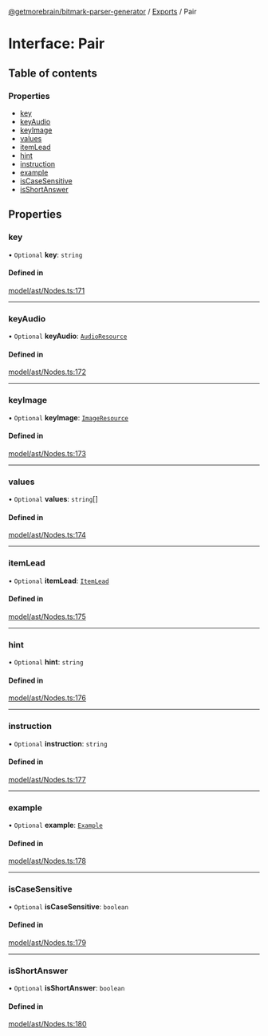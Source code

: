 [@getmorebrain/bitmark-parser-generator](../API.md) / [Exports](../modules.md) / Pair

# Interface: Pair

## Table of contents

### Properties

- [key](Pair.md#key)
- [keyAudio](Pair.md#keyAudio)
- [keyImage](Pair.md#keyImage)
- [values](Pair.md#values)
- [itemLead](Pair.md#itemLead)
- [hint](Pair.md#hint)
- [instruction](Pair.md#instruction)
- [example](Pair.md#example)
- [isCaseSensitive](Pair.md#isCaseSensitive)
- [isShortAnswer](Pair.md#isShortAnswer)

## Properties

### key

• `Optional` **key**: `string`

#### Defined in

[model/ast/Nodes.ts:171](https://github.com/getMoreBrain/bitmark-parser-generator/blob/9ddf9e2/src/model/ast/Nodes.ts#L171)

___

### keyAudio

• `Optional` **keyAudio**: [`AudioResource`](AudioResource.md)

#### Defined in

[model/ast/Nodes.ts:172](https://github.com/getMoreBrain/bitmark-parser-generator/blob/9ddf9e2/src/model/ast/Nodes.ts#L172)

___

### keyImage

• `Optional` **keyImage**: [`ImageResource`](ImageResource.md)

#### Defined in

[model/ast/Nodes.ts:173](https://github.com/getMoreBrain/bitmark-parser-generator/blob/9ddf9e2/src/model/ast/Nodes.ts#L173)

___

### values

• `Optional` **values**: `string`[]

#### Defined in

[model/ast/Nodes.ts:174](https://github.com/getMoreBrain/bitmark-parser-generator/blob/9ddf9e2/src/model/ast/Nodes.ts#L174)

___

### itemLead

• `Optional` **itemLead**: [`ItemLead`](ItemLead.md)

#### Defined in

[model/ast/Nodes.ts:175](https://github.com/getMoreBrain/bitmark-parser-generator/blob/9ddf9e2/src/model/ast/Nodes.ts#L175)

___

### hint

• `Optional` **hint**: `string`

#### Defined in

[model/ast/Nodes.ts:176](https://github.com/getMoreBrain/bitmark-parser-generator/blob/9ddf9e2/src/model/ast/Nodes.ts#L176)

___

### instruction

• `Optional` **instruction**: `string`

#### Defined in

[model/ast/Nodes.ts:177](https://github.com/getMoreBrain/bitmark-parser-generator/blob/9ddf9e2/src/model/ast/Nodes.ts#L177)

___

### example

• `Optional` **example**: [`Example`](../modules.md#Example)

#### Defined in

[model/ast/Nodes.ts:178](https://github.com/getMoreBrain/bitmark-parser-generator/blob/9ddf9e2/src/model/ast/Nodes.ts#L178)

___

### isCaseSensitive

• `Optional` **isCaseSensitive**: `boolean`

#### Defined in

[model/ast/Nodes.ts:179](https://github.com/getMoreBrain/bitmark-parser-generator/blob/9ddf9e2/src/model/ast/Nodes.ts#L179)

___

### isShortAnswer

• `Optional` **isShortAnswer**: `boolean`

#### Defined in

[model/ast/Nodes.ts:180](https://github.com/getMoreBrain/bitmark-parser-generator/blob/9ddf9e2/src/model/ast/Nodes.ts#L180)

